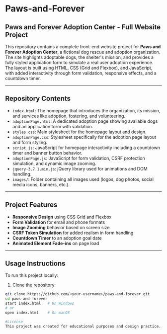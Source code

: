 # Paws-and-Forever

## Paws and Forever Adoption Center - Full Website Project

This repository contains a complete front-end website project for **Paws and Forever Adoption Center**, a fictional dog rescue and adoption organization. The site highlights adoptable dogs, the shelter's mission, and provides a fully styled application form to simulate a real user adoption experience. The layout is built using HTML, CSS (Grid and Flexbox), and JavaScript, with added interactivity through form validation, responsive effects, and a countdown timer.

---

## Repository Contents

- `index.html`: The homepage that introduces the organization, its mission, and services like adoption, fostering, and volunteering.
- `adoptionPage.html`: A dedicated adoption page showing available dogs and an application form with validation.
- `styles.css`: Main stylesheet for the homepage layout and design.
- `adoptionPage.css`: Stylesheet specifically for the adoption page layout and form styling.
- `script.js`: JavaScript for homepage interactivity including a countdown timer and banner button behavior.
- `adoptionPage.js`: JavaScript for form validation, CSRF protection simulation, and dynamic image zooming.
- `jquery-3.7.1.min.js`: jQuery library used for animations and DOM handling.
- `images/`: Folder containing all images used (logos, dog photos, social media icons, banners, etc.).

---

## Project Features

- **Responsive Design** using CSS Grid and Flexbox
- **Form Validation** for email and phone formats
- **Image Zooming** behavior based on screen size
- **CSRF Token Simulation** for added realism in form handling
- **Countdown Timer** to an adoption goal date
- **Animated Element Fade-ins** on page load

---

## Usage Instructions

To run this project locally:

1. Clone the repository:
```bash
git clone https://github.com/<your-username>/paws-and-forever.git
cd paws-and-forever
start index.html   # On Windows
# or
open index.html    # On macOS

#License
This project was created for educational purposes and design practice.
